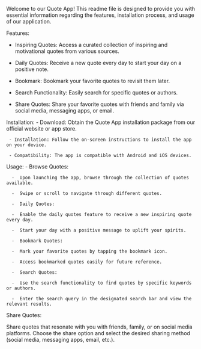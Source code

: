 Welcome to our Quote App! This readme file is designed to provide you with essential information regarding the features, installation process, and usage of our application.

Features:

   - Inspiring Quotes: Access a curated collection of inspiring and motivational quotes from various sources.
    
   - Daily Quotes: Receive a new quote every day to start your day on a positive note.
    
   - Bookmark: Bookmark your favorite quotes to revisit them later.
    
   - Search Functionality: Easily search for specific quotes or authors.
    
   - Share Quotes: Share your favorite quotes with friends and family via social media, messaging apps, or email.


Installation:
     - Download: Obtain the Quote App installation package from our official website or app store.
     
     - Installation: Follow the on-screen instructions to install the app on your device.
     
     - Compatibility: The app is compatible with Android and iOS devices.

Usage:
      -  Browse Quotes:
        
      -  Upon launching the app, browse through the collection of quotes available.
      
      -  Swipe or scroll to navigate through different quotes.
      
      -  Daily Quotes:
        
      -  Enable the daily quotes feature to receive a new inspiring quote every day.
      
      -  Start your day with a positive message to uplift your spirits.
      
      -  Bookmark Quotes:
        
      -  Mark your favorite quotes by tapping the bookmark icon.
      
      -  Access bookmarked quotes easily for future reference.
      
      -  Search Quotes:
        
      -  Use the search functionality to find quotes by specific keywords or authors.
      
      -  Enter the search query in the designated search bar and view the relevant results.
      
Share Quotes:

Share quotes that resonate with you with friends, family, or on social media platforms.
Choose the share option and select the desired sharing method (social media, messaging apps, email, etc.).
